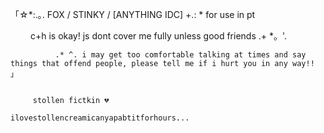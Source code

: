「☆*:.｡. FOX / STINKY / [ANYTHING IDC] +.: * for use in pt      


　             　c+h is okay! js dont cover me fully unless good friends .+ *。'.     

        
              .* ^. i may get too comfortable talking at times and say things that offend people, please tell me if i hurt you in any way!! 」

              
         stollen fictkin 💔 

    ilovestollencreamicanyapabtitforhours...
